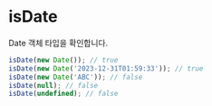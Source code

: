 # isDate

Date 객체 타입을 확인합니다.

```ts
isDate(new Date()); // true
isDate(new Date('2023-12-31T01:59:33')); // true
isDate(new Date('ABC')); // false
isDate(null); // false
isDate(undefined); // false
```